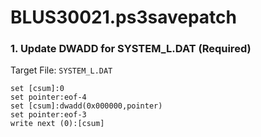 # BLUS30021.ps3savepatch

### 1. Update DWADD for SYSTEM_L.DAT (Required)

Target File: `SYSTEM_L.DAT`

```
set [csum]:0
set pointer:eof-4
set [csum]:dwadd(0x000000,pointer)
set pointer:eof-3
write next (0):[csum]
```

